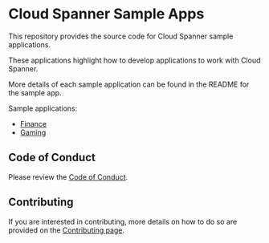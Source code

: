 # Cloud Spanner Sample Apps

This repository provides the source code for Cloud Spanner sample
applications.

These applications highlight how to develop applications to work with Cloud Spanner.

More details of each sample application can be found in the README for the sample
app.

Sample applications:
- [Finance](finance/README.md)
- [Gaming](gaming/README.md)


## Code of Conduct
Please review the [Code of Conduct](docs/code-of-conduct.md).

## Contributing

If you are interested in contributing, more details on how to do so are provided
on the [Contributing page](docs/contributing.md).
